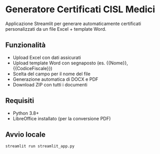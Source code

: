 # Generatore Certificati CISL Medici

Applicazione Streamlit per generare automaticamente certificati personalizzati da un file Excel + template Word.

## Funzionalità
- Upload Excel con dati assicurati
- Upload template Word con segnaposto (es. {{Nome}}, {{CodiceFiscale}})
- Scelta del campo per il nome del file
- Generazione automatica di DOCX e PDF
- Download ZIP con tutti i documenti

## Requisiti
- Python 3.8+
- LibreOffice installato (per la conversione PDF)

## Avvio locale

```bash
streamlit run streamlit_app.py
```
